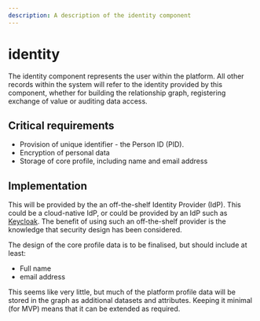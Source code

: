 ```yaml
---
description: A description of the identity component
---
```


# identity

The identity component represents the user within the platform. All other records within the system will refer to the identity provided by this component, whether for building the relationship graph, registering exchange of value or auditing data access.

## ​C​ritical requirements

* Provision of unique identifier - the Person ID \(PID\).
* Encryption of personal data
* Storage of core profile, including name and email address

## ​Implementation

This will be provided by the an off-the-shelf Identity Provider \(IdP\). This could be a cloud-native IdP, or could be provided by an IdP such as [Keycloak](https://www.keycloak.org/). The benefit of using such an off-the-shelf provider is the knowledge that security design has been considered.

The design of the core profile data is to be finalised, but should include at least:

* Full name
* email address

This seems like very little, but much of the platform profile data will be stored in the graph as additional datasets and attributes. Keeping it minimal \(for MVP\) means that it can be extended as required.

